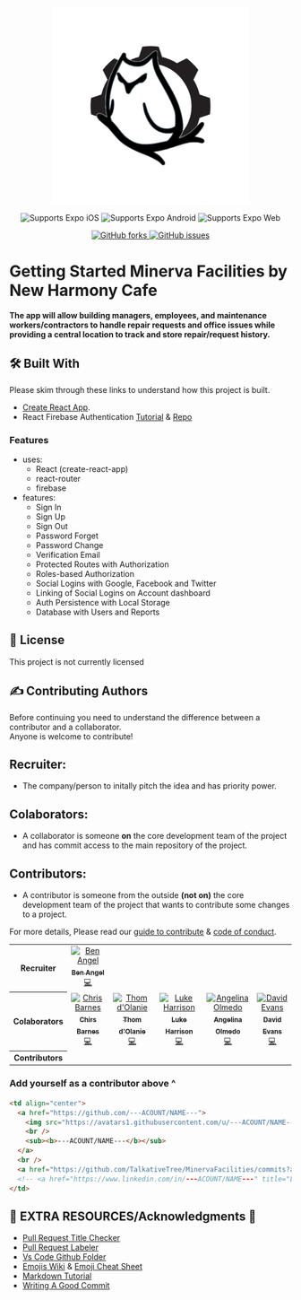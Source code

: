<p align="center">
  <img width="350" height="350" src="./src/images/minerva-transparent-vector.png">
</p>

<div align="center">
  <p>
    <!-- iOS -->
    <img alt="Supports Expo iOS" longdesc="Supports Expo iOS" src="https://img.shields.io/badge/iOS-000.svg?style=flat-square&logo=APPLE&labelColor=999999&logoColor=fff" />
    <!-- Android -->
    <img alt="Supports Expo Android" longdesc="Supports Expo Android" src="https://img.shields.io/badge/Android-000.svg?style=flat-square&logo=ANDROID&labelColor=A4C639&logoColor=fff" />
    <!-- Web -->
    <img alt="Supports Expo Web" longdesc="Supports Expo Web" src="https://img.shields.io/badge/web-000.svg?style=flat-square&logo=GOOGLE-CHROME&labelColor=4285F4&logoColor=fff" />
  </p>
  <p>
    <a href="https://GitHub.com/TalkativeTree/MinervaFacilities/network/members">
      <img alt="GitHub forks" longdesc="GitHub forks" src="https://img.shields.io/github/forks/TalkativeTree/MinervaFacilities.svg?style=social&label=Forks&maxAge=2592000" />
    </a>
    <a href="https://GitHub.com/TalkativeTree/MinervaFacilities/issues/">
      <img alt="GitHub issues" longdesc="GitHub issues" src="https://img.shields.io/github/issues/TalkativeTree/MinervaFacilities.svg?style=social&label=Issues&maxAge=2592000" />
    </a>
  </p>
</div>

# Getting Started Minerva Facilities by New Harmony Cafe

<p>
  <b>The app will allow building managers, employees, and maintenance workers/contractors to handle repair requests and office issues while providing a central location to track and store repair/request history.</b>
</p>

## 🛠️ Built With

Please skim through these links to understand how this project is built.

- [Create React App](https://github.com/facebook/create-react-app).
- React Firebase Authentication [Tutorial](https://www.robinwieruch.de/complete-firebase-authentication-react-tutorial) & [Repo](https://github.com/the-road-to-react-with-firebase/react-firebase-authentication.git)

### Features

- uses:
  - React (create-react-app)
  - react-router
  - firebase
- features:
  - Sign In
  - Sign Up
  - Sign Out
  - Password Forget
  - Password Change
  - Verification Email
  - Protected Routes with Authorization
  - Roles-based Authorization
  - Social Logins with Google, Facebook and Twitter
  - Linking of Social Logins on Account dashboard
  - Auth Persistence with Local Storage
  - Database with Users and Reports

## :pencil: License

This project is not currently licensed
<!-- This project is licensed under the MIT License - see the [LICENSE.md](LICENSE.md) file for details -->

## :writing_hand: Contributing Authors

Before continuing you need to understand the difference between a contributor and a collaborator.\
Anyone is welcome to contribute!

## Recruiter:

- The company/person to initally pitch the idea and has priority power.

## Colaborators:

- A collaborator is someone **on** the core development team of the project and has commit access to the main repository of the project.

## Contributors:

- A contributor is someone from the outside **(not on)** the core development team of the project that wants to contribute some changes to a project.

<!-- Continue reading to learn about the workflow for both [contributors](https://github.com/CoolProp/CoolProp/wiki/Contributing%3A-git-development-workflow) and [collaborators](https://github.com/CoolProp/CoolProp/wiki/Collaborating%3A-git-development-workflow).\ -->
For more details, Please read our [guide to contribute](./.github/CONTRIBUTING.md) & [code of conduct](./.github/CODE_OF_CONDUCT.md).

<table>
  <tr>
    <th>Recruiter</th>
    <td align="center">
      <a href="https://github.com/TalkativeTree">
        <img src="https://avatars0.githubusercontent.com/u/3632442?s=460&v=4" width="75px;" alt="Ben Angel"/>
        <br />
        <sub><b>Ben Angel</b></sub>
      </a>
      <br />
      <!-- <a href="mailto:ben@newharmonycafe.com" title="Email">:e-mail:</a> -->
      <a href="https://github.com/TalkativeTree/MinervaFacilities/commits?author=TalkativeTree" title="Code">💻</a>
      <!-- <a href="https://www.linkedin.com/in/bangel" title="LinkedIn"><img src="https://i.stack.imgur.com/gVE0j.png" /></a> -->
    </td>
  </tr>
  <tr>
    <th>Colaborators</th>
    <td align="center">
      <a href="https://github.com/chrisbarnes7404">
        <img src="https://avatars3.githubusercontent.com/u/25515082?s=460&u=d6d50a936b3e64d2e3d071574891a81faa33d0cb&v=4" width="75px;" alt="Chris Barnes"/>
        <br />
        <sub><b>Chirs Barnes</b></sub>
      </a>
      <br />
      <a href="https://github.com/TalkativeTree/MinervaFacilities/commits?author=chrisbarnes7404" title="Code">💻</a>
      <!-- <a href="https://www.linkedin.com/in/chrisbarnes2000/" title="LinkedIn"><img src="https://i.stack.imgur.com/gVE0j.png" /></a> -->
    </td>
    <td align="center">
      <a href="https://github.com/PudgyElderGod">
        <img src="https://avatars2.githubusercontent.com/u/54594141?s=460&u=c2a0845c9909d73960289ea3ea17abff45305daf&v=4" width="75px;" alt="Thom d'Olanie"/>
        <br />
        <sub><b>Thom d'Olanie</b></sub>
        </a>
        <br />
        <a href="https://github.com/TalkativeTree/MinervaFacilities/commits?author=PudgyElderGod" title="Code">💻</a>
        <!-- <a href="https://www.linkedin.com/in/--" title="LinkedIn"><img src="https://i.stack.imgur.com/gVE0j.png" /></a> -->
      </td>
    <td align="center">
      <a href="https://github.com/lukazdane">
        <img src="https://avatars1.githubusercontent.com/u/27242197?s=460&u=3b8bcfbc40edbfb186ff547d15a1fe9a1c423ff8&v=4" width="75px;" alt="Luke Harrison"/>
        <br />
        <sub><b>Luke Harrison</b></sub>
      </a>
      <br />
      <a href="https://github.com/TalkativeTree/MinervaFacilities/commits?author=lukazdane" title="Code">💻</a>
      <!-- <a href="https://www.linkedin.com/in/lukazdane/" title="LinkedIn"><img src="https://i.stack.imgur.com/gVE0j.png" /></a> -->
    </td>
    <td align="center">
      <a href="https://github.com/angelinaolmedo7">
        <img src="https://avatars1.githubusercontent.com/u/32281651?s=460&u=18afcd32ea3f7a9fff44c9ad6a05e188399fabee&v=4" width="75px;" alt="Angelina Olmedo"/>
        <br />
        <sub><b>Angelina Olmedo</b></sub>
      </a>
      <br />
      <a href="https://github.com/TalkativeTree/MinervaFacilities/commits?author=angelinaolmedo7" title="Code">💻</a>
      <!-- <a href="https://www.linkedin.com/in/angelinaolmedo/" title="LinkedIn"><img src="https://i.stack.imgur.com/gVE0j.png" /></a> -->
    </td>
    <td align="center">
      <a href="https://github.com/Evansdava">
        <img src="https://avatars1.githubusercontent.com/u/53628042?s=460&u=a6a6f4466ef5073b417e8263db9efb9f549b4201&v=4" width="75px;" alt="David Evans"/>
        <br />
        <sub><b>David Evans</b></sub>
      </a>
      <br />
      <a href="https://github.com/TalkativeTree/MinervaFacilities/commits?author=Evansdava" title="Code">💻</a>
      <!-- <a href="https://www.linkedin.com/in/david-a-e/" title="LinkedIn"><img src="https://i.stack.imgur.com/gVE0j.png" /></a> -->
    </td>
  </tr>
  <tr>
    <th>Contributors</th>
    <!-- <td align="center">
      <a href="https://github.com/---ACOUNT/NAME---">
        <img src="https://avatars1.githubusercontent.com/u/---ACOUNT/NAME---" width="75px;" alt="---ACOUNT/NAME---"/>
        <br />
        <sub><b>---ACOUNT/NAME---</b></sub>
      </a>
      <br />
      <a href="https://github.com/TalkativeTree/MinervaFacilities/commits?author=---ACOUNT/NAME---" title="Code">💻</a>
      <!- <a href="https://www.linkedin.com/in/---ACOUNT/NAME---" title="LinkedIn"><img src="https://i.stack.imgur.com/gVE0j.png" /></a> ->
    </td> -->
    <!-- <td align="center">
      <a href="https://github.com/---ACOUNT/NAME---">
        <img src="https://avatars1.githubusercontent.com/u/---ACOUNT/NAME---" width="75px;" alt="---ACOUNT/NAME---"/>
        <br />
        <sub><b>---ACOUNT/NAME---</b></sub>
      </a>
      <br />
      <a href="https://github.com/TalkativeTree/MinervaFacilities/commits?author=---ACOUNT/NAME---" title="Code">💻</a>
      <!- <a href="https://www.linkedin.com/in/---ACOUNT/NAME---" title="LinkedIn"><img src="https://i.stack.imgur.com/gVE0j.png" /></a> ->
    </td> -->
    <!-- <td align="center">
      <a href="https://github.com/---ACOUNT/NAME---">
        <img src="https://avatars1.githubusercontent.com/u/---ACOUNT/NAME---" width="75px;" alt="---ACOUNT/NAME---"/>
        <br />
        <sub><b>---ACOUNT/NAME---</b></sub>
      </a>
      <br />
      <a href="https://github.com/TalkativeTree/MinervaFacilities/commits?author=---ACOUNT/NAME---" title="Code">💻</a>
      <!- <a href="https://www.linkedin.com/in/---ACOUNT/NAME---" title="LinkedIn"><img src="https://i.stack.imgur.com/gVE0j.png" /></a> ->
    </td> -->
  </tr>
</table>

### Add yourself as a contributor above ^

```html
<td align="center">
  <a href="https://github.com/---ACOUNT/NAME---">
    <img src="https://avatars1.githubusercontent.com/u/---ACOUNT/NAME---" width="75px;" alt="---ACOUNT/NAME---"/>
    <br />
    <sub><b>---ACOUNT/NAME---</b></sub>
  </a>
  <br />
  <a href="https://github.com/TalkativeTree/MinervaFacilities/commits?author=---ACOUNT/NAME---" title="Code">💻</a>
  <!-- <a href="https://www.linkedin.com/in/---ACOUNT/NAME---" title="LinkedIn"><img src="https://i.stack.imgur.com/gVE0j.png" /></a> -->
</td>
```

## :book: EXTRA RESOURCES/Acknowledgments :pray:

- [Pull Request Title Checker](https://github.com/marketplace/actions/pr-title-checker)
- [Pull Request Labeler](https://github.com/marketplace/actions/labeler)
- [Vs Code Github Folder](https://marketplace.visualstudio.com/items?itemName=PeterHdd.github-folder)
- [Emojis Wiki](https://emojis.wiki/) & [Emoji Cheat Sheet](https://www.webfx.com/tools/emoji-cheat-sheet/)
- [Markdown Tutorial](https://agea.github.io/tutorial.md/)
- [Writing A Good Commit](https://chris.beams.io/posts/git-commit/)
  <!-- - [Commit Template](https://thoughtbot.com/blog/better-commit-messages-with-a-gitmessage-template) -->
  <!-- - [Customizing Git Configuration](https://git-scm.com/book/en/v2/Customizing-Git-Git-Configuration) -->
  <!-- - List of Github Badges [1](https://github.com/ClydeDz/emoji-badges-vscode/blob/master/list-of-badges.md) & [2](https://github.com/Naereen/badges) -->